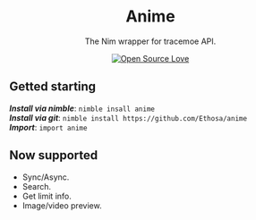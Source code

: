 <h1 align="center">Anime</h1>
<div align="center"> The Nim wrapper for tracemoe API.
  
[![Open Source Love](https://badges.frapsoft.com/os/v1/open-source.svg?v=103)](https://github.com/ellerbrock/open-source-badges/)
</div>

## Getted starting
***Install via nimble***: `nimble insall anime`  
***Install via git***: `nimble install https://github.com/Ethosa/anime`  
***Import***: `import anime`

## Now supported
-   Sync/Async.
-   Search.
-   Get limit info.
-   Image/video preview.
